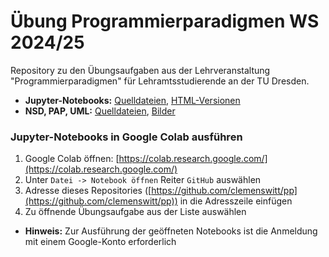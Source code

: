 # Übung Programmierparadigmen WS 2024/25

Repository zu den Übungsaufgaben aus der Lehrveranstaltung "Programmierparadigmen" für Lehramtsstudierende an der TU Dresden.

- **Jupyter-Notebooks:** [Quelldateien](https://github.com/clemenswitt/pp/tree/main/Notebooks), [HTML-Versionen](https://github.com/clemenswitt/pp/tree/main/HTML)
- **NSD, PAP, UML:** [Quelldateien](https://github.com/clemenswitt/pp/tree/main/Assets/Struktogramme), [Bilder](https://github.com/clemenswitt/pp/tree/main/Assets/Export)

### Jupyter-Notebooks in Google Colab ausführen
1. Google Colab öffnen: [https://colab.research.google.com/](https://colab.research.google.com/)
2. Unter `Datei -> Notebook öffnen` Reiter `GitHub` auswählen
3. Adresse dieses Repositories ([https://github.com/clemenswitt/pp](https://github.com/clemenswitt/pp)) in die Adresszeile einfügen
4. Zu öffnende Übungsaufgabe aus der Liste auswählen
- **Hinweis:** Zur Ausführung der geöffneten Notebooks ist die Anmeldung mit einem Google-Konto erforderlich 
